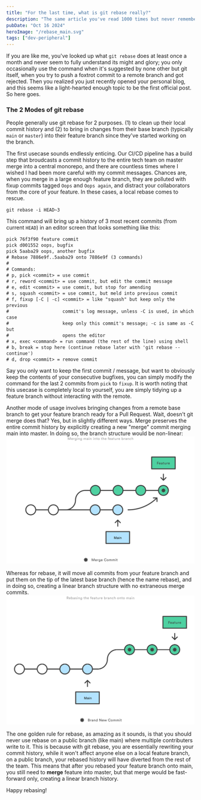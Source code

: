 ```yaml
---
title: "For the last time, what is git rebase really?"
description: "The same article you've read 1000 times but never remembered"
pubDate: "Oct 16 2024"
heroImage: "/rebase_main.svg"
tags: ["dev-peripheral"]
---
```


If you are like me, you've looked up what `git rebase` does at least once a month and never seem to fully understand its might and glory; you only occasionally use the command when it's suggested by none other but git itself, when you try to push a foxtrot commit to a remote branch and got rejected. Then you realized you just recently opened your personal blog, and this seems like a light-hearted enough topic to be the first official post. So here goes.

### The 2 Modes of git rebase
People generally use git rebase for 2 purposes. (1) to clean up their local commit history and (2) to bring in changes from their base branch (typically `main` or `master`) into their feature branch since they've started working on the branch. 

The first usecase sounds endlessly enticing. Our CI/CD pipeline has a build step that broudcasts a commit history to the entire tech team on master merge into a central monorepo, and there are countless times where I wished I had been more careful with my commit messages. Chances are, when you merge in a large enough feature branch, they are polluted with fixup commits tagged `Oops` and `Oops again`, and distract your collaborators from the core of your feature. In these cases, a local rebase comes to rescue.
```git
git rebase -i HEAD~3
```
This command will bring up a history of 3 most recent commits (from current `HEAD`) in an editor screen that looks something like this:
```git
pick 76f3f90 feature commit
pick d001552 oops, bugfix
pick 5aaba29 oops, another bugfix
# Rebase 7886e9f..5aaba29 onto 7886e9f (3 commands)
#
# Commands:
# p, pick <commit> = use commit
# r, reword <commit> = use commit, but edit the commit message
# e, edit <commit> = use commit, but stop for amending
# s, squash <commit> = use commit, but meld into previous commit
# f, fixup [-C | -c] <commit> = like "squash" but keep only the previous
#                    commit's log message, unless -C is used, in which case
#                    keep only this commit's message; -c is same as -C but
#                    opens the editor
# x, exec <command> = run command (the rest of the line) using shell
# b, break = stop here (continue rebase later with 'git rebase --continue')
# d, drop <commit> = remove commit
```
Say you only want to keep the first commit / message, but want to obviously keep the contents of your consecutive bugfixes, you can simply modify the command for the last 2 commits from `pick` to `fixup`. It is worth noting that this usecase is completely local to yourself, you are simply tidying up a feature branch without interacting with the remote.

Another mode of usage involves bringing changes from a remote base branch to get your feature branch ready for a Pull Request. Wait, doesn't git merge does that? Yes, but in slightly different ways. Merge preserves the entire commit history by explicitly creating a new "merge" commit merging main into master. In doing so, the branch structure would be non-linear:
![merge-main](../../../public/merge_main.svg)

Whereas for rebase, it will move all commits from your feature branch and put them on the tip of the latest base branch (hence the name rebase), and in doing so, creating a linear branch structure with no extraneous merge commits.
![merge-main](../../../public/rebase_main.svg)

The one golden rule for rebase, as amazing as it sounds, is that you should never use rebase on a public branch (like main) where multiple contributers write to it. This is because with git rebase, you are essentially rewriting your commit history, while it won't affect anyone else on a local feature branch, on a public branch, your rebased history will have diverted from the rest of the team. This means that after you rebased your feature branch onto main, you still need to **merge** feature into master, but that merge would be fast-forward only, creating a linear branch history.

Happy rebasing!